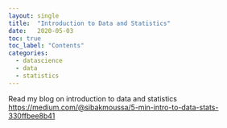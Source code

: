 ```yaml
---
layout: single
title:  "Introduction to Data and Statistics"
date:   2020-05-03
toc: true
toc_label: "Contents"
categories: 
  - datascience
  - data
  - statistics
---
```


Read my blog on introduction to data and statistics
https://medium.com/@sibakmoussa/5-min-intro-to-data-stats-330ffbee8b41
